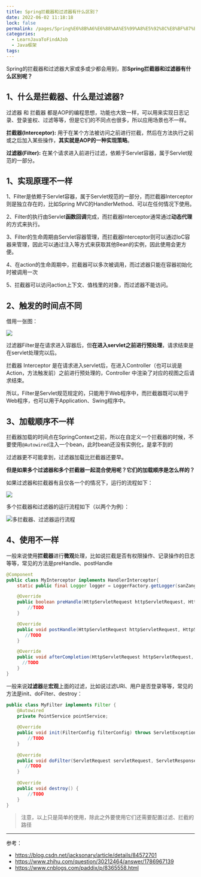 ```yaml
---
title: Spring拦截器和过滤器有什么区别？
date: 2022-06-02 11:18:18
lock: false
permalink: /pages/Spring%E6%8B%A6%E6%88%AA%E5%99%A8%E5%92%8C%E8%BF%87%E6%BB%A4%E5%99%A8%E6%9C%89%E4%BB%80%E4%B9%88%E5%8C%BA%E5%88%AB%EF%BC%9F
categories:
  - LearnJavaToFindAJob
  - Java框架
tags:
---
```

Spring的拦截器和过滤器大家或多或少都会用到，那**Spring拦截器和过滤器有什么区别呢？** 



## 1、什么是拦截器、什么是过滤器?

过滤器 和 拦截器 都是AOP的编程思想，功能也大致一样，可以用来实现日志记录、登录鉴权、过滤等等，但是它们的不同点也很多，所以应用场景也不一样。

 **拦截器(Interceptor):** 用于在某个方法被访问之前进行拦截，然后在方法执行之前或之后加入某些操作，**其实就是AOP的一种实现策略**。

 **过滤器(Filter):** 在某个请求进入前进行过滤，依赖于Servlet容器，属于Servlet规范的一部分。

## 1、实现原理不一样

1、Filter是依赖于Servlet容器，属于Servlet规范的一部分，而拦截器Interceptor则是独立存在的，比如Spring MVC的HandlerMethod、可以在任何情况下使用。

2、Filter的执行由Servlet**函数回调**完成，而拦截器Interceptor通常通过**动态代理**的方式来执行。

3、Filter的生命周期由Servlet容器管理，而拦截器Interceptor则可以通过IoC容器来管理，因此可以通过注入等方式来获取其他Bean的实例，因此使用会更方便。

4、在action的生命周期中，拦截器可以多次被调用，而过滤器只能在容器初始化时被调用一次

5、拦截器可以访问action上下文、值栈里的对象，而过滤器不能访问。





## 2、触发的时间点不同

借用一张图：

![](https://cdn.jsdelivr.net/gh/DogerRain/image@main/img-20210401/image-20210517160625816.png)

过滤器Filter是在请求进入容器后，但**在进入servlet之前进行预处理**，请求结束是在servlet处理完以后。

拦截器 Interceptor 是在请求进入servlet后，在进入Controller（也可以说是Action，方法触发前）之前进行预处理的，Controller 中渲染了对应的视图之后请求结束。

所以，Filter是Servlet规范规定的，只能用于Web程序中，而拦截器既可以用于Web程序，也可以用于Application、Swing程序中。



## 3、加载顺序不一样

拦截器加载的时间点在SpringContext之前，所以在自定义一个拦截器的时候，不要使用`@Autowired`注入一个bean，此时bean还没有实例化，是拿不到的

过滤器更不可能拿到，过滤器加载比拦截器还要早。

**但是如果多个过滤器和多个拦截器一起混合使用呢？它们的加载顺序是怎么样的？**

如果过滤器和拦截器有且仅各一个的情况下，运行的流程如下：

![](https://img-blog.csdnimg.cn/2018112819593016.png)

多个拦截器和过滤器的运行流程如下（以两个为例）：

![多拦截器、过滤器运行流程](https://img-blog.csdnimg.cn/20181128200003636.png)

## 4、使用不一样

一般来说使用**拦截器**进行**微观**处理，比如说拦截是否有权限操作、记录操作的日志等等，常见的方法是preHandle、postHandle

```java
@Component
public class MyInterceptor implements HandlerInterceptor{
    static public final Logger logger = LoggerFactory.getLogger(sanZangInterceptor.class);

    @Override
    public boolean preHandle(HttpServletRequest httpServletRequest, HttpServletResponse httpServletResponse, Object o) throws Exception {
		//TODO
    }

    @Override
    public void postHandle(HttpServletRequest httpServletRequest, HttpServletResponse httpServletResponse, Object o, ModelAndView modelAndView) throws Exception {
       //TODO	
    }

    @Override
    public void afterCompletion(HttpServletRequest httpServletRequest, HttpServletResponse httpServletResponse, Object o, Exception e) throws Exception {
      //TODO
    }
}
```

一般来说**过滤器**是**宏观**上面的过滤，比如说过滤URI、用户是否登录等等，常见的方法是init、doFilter、destroy：

```java
public class MyFilter implements Filter {
    @Autowired
    private PointService pointService;
 
    @Override
    public void init(FilterConfig filterConfig) throws ServletException {
        //TODO
    }
 
    @Override
    public void doFilter(ServletRequest servletRequest, ServletResponse servletResponse, FilterChain filterChain) throws IOException, ServletException {
       //TODO
    }
 
    @Override
    public void destroy() {
        //TODO
    }
}
```

> 注意，以上只是简单的使用，除此之外要使用它们还需要配置过滤、拦截的路径

---

参考：

- https://blog.csdn.net/jacksonary/article/details/84572701
- https://www.zhihu.com/question/30212464/answer/1786967139
- https://www.cnblogs.com/paddix/p/8365558.html